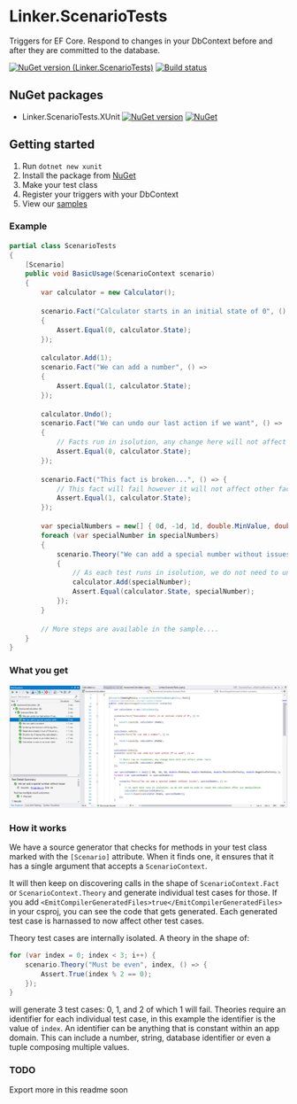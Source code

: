 # Linker.ScenarioTests
Triggers for EF Core. Respond to changes in your DbContext before and after they are committed to the database.

[![NuGet version (Linker.ScenarioTests)](https://img.shields.io/nuget/v/Linker.ScenarioTests.XUnit.svg?style=flat-square)](https://www.nuget.org/packages/Linker.ScenarioTests.XUnit/)
[![Build status](https://github.com/koenbeuk/EntityFrameworkCore.Triggered/workflows/.NET%20Core/badge.svg)](https://github.com/linkerio/Linker.ScenarioTests/actions?query=workflow%3A%22.NET+Core%22)

## NuGet packages
- Linker.ScenarioTests.XUnit [![NuGet version](https://img.shields.io/nuget/v/Linker.ScenarioTests.XUnit.svg?style=flat-square)](https://www.nuget.org/packages/Linker.ScenarioTests.XUnit/) [![NuGet](https://img.shields.io/nuget/dt/Linker.ScenarioTests.XUnit.svg?style=flat-square)](https://www.nuget.org/packages/Linker.ScenarioTests.XUnit/)

## Getting started
1. Run `dotnet new xunit`
2. Install the package from [NuGet](https://www.nuget.org/packages/Linker.ScenarioTests.XUnit)
3. Make your test class
3. Register your triggers with your DbContext
4. View our [samples](https://github.com/linkerio/Linker.ScenarioTests/blob/master/samples/AwesomeCalculator/Program.cs)

### Example
```csharp
partial class ScenarioTests
{
    [Scenario]
    public void BasicUsage(ScenarioContext scenario)
    {
        var calculator = new Calculator();

        scenario.Fact("Calculator starts in an initial state of 0", () =>
        {
            Assert.Equal(0, calculator.State);
        });

        calculator.Add(1);
        scenario.Fact("We can add a number", () =>
        {
            Assert.Equal(1, calculator.State);
        });

        calculator.Undo();
        scenario.Fact("We can undo our last action if we want", () =>
        {
            // Facts run in isolution, any change here will not affect other facts and theories
            Assert.Equal(0, calculator.State);
        });

        scenario.Fact("This fact is broken...", () => {
            // This fact will fail however it will not affect other facts and theories
            Assert.Equal(1, calculator.State);
        });

        var specialNumbers = new[] { 0d, -1d, 1d, double.MinValue, double.MaxValue, double.PositiveInfinity, double.NegativeInfinity };
        foreach (var specialNumber in specialNumbers)
        {
            scenario.Theory("We can add a special number without issues", specialNumber, () =>
            {
                // As each test runs in isolution, we do not need to undo or reset the calculator after our manipulation
                calculator.Add(specialNumber);
                Assert.Equal(calculator.State, specialNumber);
            });
        }

        // More steps are available in the sample....
    }
}
```

### What you get
![Screenshot of experience in VS2019](/assets/images/sample1.png "Experience in VS2019")

### How it works
We have a source generator that checks for methods in your test class marked with the `[Scenario]` attribute. When it finds one, it ensures that it has a single argument that accepts a `ScenarioContext`. 

It will then keep on discovering calls in the shape of `ScenarioContext.Fact` or `ScenarioContext.Theory` and generate individual test cases for those. If you add `<EmitCompilerGeneratedFiles>true</EmitCompilerGeneratedFiles>` in your csproj, you can see the code that gets generated. Each generated test case is harnassed to now affect other test cases.

Theory test cases are internally isolated. A theory in the shape of:

```csharp
for (var index = 0; index < 3; i++) {
    scenario.Theory("Must be even", index, () => {
        Assert.True(index % 2 == 0);
    });
}
```

will generate 3 test cases: 0, 1, and 2 of which 1 will fail. Theories require an identifier for each individual test case, in this example the identifier is the value of `index`. An identifier can be anything that is constant within an app domain. This can include a number, string, database identifier or even a tuple composing multiple values.


### TODO

Export more in this readme soon